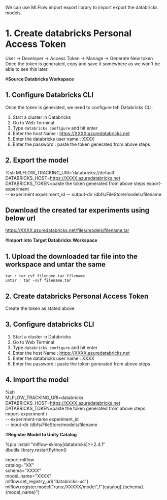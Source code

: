 
We can use MLFlow import export library to import export the databricks models.

# 1. Create databricks Personal Access Token
  User -> Developer -> Access Token -> Manage -> Generate New token    
  Once the token is generated, copy and save it somewhere as we won't be able to see this later.

#**Source Databricks Workspace**
## 1. Configure Databricks CLI
  Once the token is generated, we need to configure teh Databricks CLI.
  1. Start a cluster in Databricks
  2. Go to Web Terminal 
  3. Type `databricks configure` and hit enter
  4. Enter the host Name : https://XXXX.azuredatabricks.net
  5. Enter the databricks user name : XXXX
  6. Enter the password : paste the token generated from above steps

## 2. Export the model
  %sh
  MLFLOW_TRACKING_URI='databricks://default'
  DATABRICKS_HOST=https://XXXX.azuredatabricks.net
  DATABRICKS_TOKEN=paste the token generated from above steps
  export-experiment \
  -- experiment experiment_id
  -- output-dir /dbfs/FileStore/models/filename

## Download the created tar experiments using below url
  https://XXXX.azuredatabricks.net/files/models/filename.tar


#**Import into Target Databricks Workspace**
## 1. Upload the downloaded tar file into the workspace and untar the same
    tar : tar cvf filename.tar filename
    untar : tar -xvf filename.tar
## 2. Create databricks Personal Access Token
  Create the token as stated above
## 3. Configure databricks CLI
  1. Start a cluster in Databricks
  2. Go to Web Terminal 
  3. Type `databricks configure` and hit enter
  4. Enter the host Name : https://XXXX.azuredatabricks.net
  5. Enter the databricks user name : XXXX
  6. Enter the password : paste the token generated from above steps
## 4. Import the model
   %sh    
    MLFLOW_TRACKING_URI=databricks    
    DATABRICKS_HOST=https://XXXX.azuredatabricks.net    
    DATABRICKS_TOKEN=paste the token generated from above steps    
    import-experiment \    
    -- experiment-name experiment_id    
    -- input-dir /dbfs/FileStore/models/filename    

#**Register Model to Unity Catalog**

%pip install "mlflow-skinny[databricks]>=2.4.1"
dbutils.library.restartPython()

import mlflow    
catalog="XX"    
schema="XXXX"    
model_name="XXXX"    
mlflow.set_registry_uri("databricks-uc")    
mlflow.register.model("runs:/XXXXX/model",f"{catalog}.{schema}.{model_name}")     



